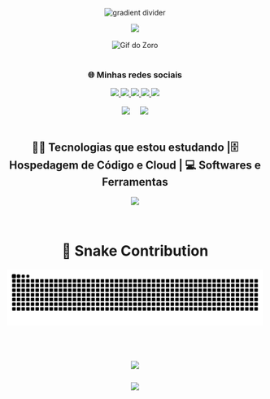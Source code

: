 <!-- Banner com gradiente -->
<p align="center">
  <img src="https://user-images.githubusercontent.com/73097560/115834477-dbab4500-a447-11eb-908a-139a6edaec5c.gif" alt="gradient divider">
</p>

<!-- Título animado -->
<p align="center">
  <img src="https://readme-typing-svg.herokuapp.com/?font=Righteous&size=35&center=true&vCenter=true&width=500&height=70&duration=4000&lines=Olá+👋;Seja+Bem-vindo!;Meu+nome+é+Eduardo+😃;" />
</p>

<!-- Gif central -->
<div align="center">
  <img src="zoro.gif" width="150px" alt="Gif do Zoro">
</div>

<br>

<!-- Redes sociais -->
<div align="center">
  <h3>🌐 Minhas redes sociais</h3>
  <a href="https://codejr.vercel.app/" target="_blank">
    <img src="https://skillicons.dev/icons?i=devto" />
  </a>
  <a href="https://www.instagram.com/gab_proenca/" target="_blank">
    <img src="https://skillicons.dev/icons?i=instagram" />
  </a>
  <a href="http://www.linkedin.com/in/eduardocarvalhos" target="_blank">
    <img src="https://skillicons.dev/icons?i=linkedin" />
  </a>
  <a href="mailto:developerpyjr@gmail.com" target="_blank">
    <img src="https://skillicons.dev/icons?i=gmail" />
  </a>
  <a href="https://discord.gg/63dDaJHr" target="_blank">
    <img src="https://skillicons.dev/icons?i=discord" />
  </a>
</div>

<br>

<!-- Status GitHub e Commits lado a lado -->
<div align="center">
  <img height="180em" src="https://github-readme-stats.vercel.app/api/top-langs/?username=YoungLich&layout=compact&langs_count=6&theme=gotham"/>
  &nbsp;&nbsp;&nbsp;
  <img height="180em" src="https://github-readme-stats.vercel.app/api?username=YoungLich&theme=gotham&show_icons=true&count_private=true"/>
</div>

<br>

<!-- Skills -->
<div align="center">
  <h2>👨‍💻 Tecnologias que estou estudando |🗄️ Hospedagem de Código e Cloud | 💻 Softwares e Ferramentas</h2>
  <p>
    <img src="https://skillicons.dev/icons?i=python,js,html,css,netlify,gitlab,github,vercel,git,postgres,mongodb,firebase,figma,vscode,windows" />
  </p>
</div>

<br>

<!-- Snake Contribution -->
<div align="center">
  <h1>🐍 Snake Contribution</h1>
  <img src="https://raw.githubusercontent.com/younglich/younglich/output/snake.svg" alt="Snake animation" />
</div>

<br>

<!-- Mensagem final -->
<h1 align="center">
  <img src="https://readme-typing-svg.herokuapp.com/?font=Righteous&size=35&center=true&vCenter=true&width=500&height=70&duration=4000&lines=Obrigado+pela+atenção!;Até+Logo!+😉;" />
</h1>

<!-- Divider final -->
<p align="center">
  <img src="https://user-images.githubusercontent.com/73097560/115834477-dbab4500-a447-11eb-908a-139a6edaec5c.gif">
</p>
